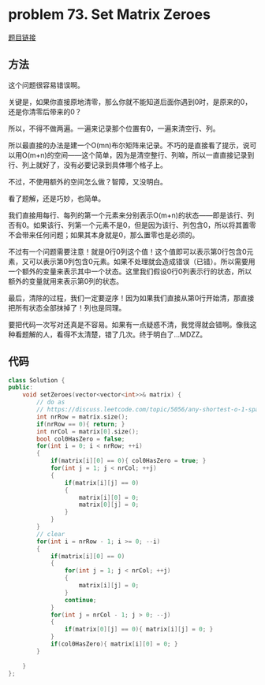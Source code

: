 # problem 73. Set Matrix Zeroes

[题目链接](https://leetcode.com/problems/set-matrix-zeroes/)

## 方法

这个问题很容易错误啊。

关键是，如果你直接原地清零，那么你就不能知道后面你遇到0时，是原来的0，还是你清零后带来的0？

所以，不得不做两遍。一遍来记录那个位置有0，一遍来清空行、列。

所以最直接的办法是建一个O(mn)布尔矩阵来记录。不巧的是直接看了提示，说可以用O(m+n)的空间——这个简单，因为是清空整行、列嘛，所以一直直接记录到行、列上就好了，没有必要记录到具体哪个格子上。

不过，不使用额外的空间怎么做？智障，又没明白。

看了题解，还是巧妙，也简单。

我们直接用每行、每列的第一个元素来分别表示O(m+n)的状态——即是该行、列否有0。如果该行、列第一个元素不是0，但是因为该行、列包含0，所以将其置零不会带来任何问题；如果其本身就是0，那么置零也是必须的。

不过有一个问题需要注意！就是0行0列这个值！这个值即可以表示第0行包含0元素，又可以表示第0列包含0元素。如果不处理就会造成错误（已错）。所以需要用一个额外的变量来表示其中一个状态。这里我们假设0行0列表示行的状态，所以额外的变量就用来表示第0列的状态。

最后，清除的过程，我们一定要逆序！因为如果我们直接从第0行开始清，那直接把所有状态全部抹掉了！列也是同理。

要把代码一次写对还真是不容易。如果有一点疑惑不清，我觉得就会错啊。像我这种看题解的人，看得不太清楚，错了几次。终于明白了...MDZZ。

## 代码

```C++
class Solution {
public:
    void setZeroes(vector<vector<int>>& matrix) {
        // do as 
        // https://discuss.leetcode.com/topic/5056/any-shortest-o-1-space-solution
        int nrRow = matrix.size();
        if(nrRow == 0){ return; }
        int nrCol = matrix[0].size();
        bool col0HasZero = false;
        for(int i = 0; i < nrRow; ++i)
        {
            if(matrix[i][0] == 0){ col0HasZero = true; }
            for(int j = 1; j < nrCol; ++j)
            {
                if(matrix[i][j] == 0)
                {
                    matrix[i][0] = 0;
                    matrix[0][j] = 0;
                }
            }
        }
        // clear
        for(int i = nrRow - 1; i >= 0; --i)
        {
            if(matrix[i][0] == 0)
            {
                for(int j = 1; j < nrCol; ++j)
                {
                    matrix[i][j] = 0;
                }
                continue;
            }
            for(int j = nrCol - 1; j > 0; --j)
            {
                if(matrix[0][j] == 0){ matrix[i][j] = 0; }
            }
            if(col0HasZero){ matrix[i][0] = 0; }
        }
        
    }
};
```